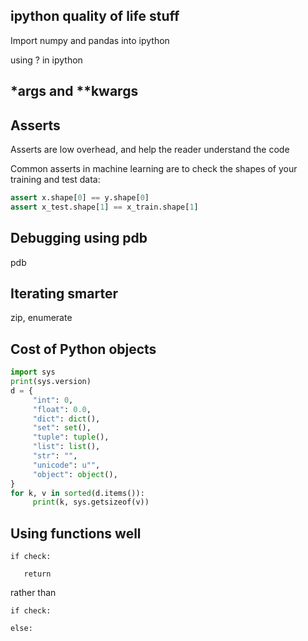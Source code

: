 ## ipython quality of life stuff

Import numpy and pandas into ipython

using ? in ipython

## *args and **kwargs

## Asserts

Asserts are low overhead, and help the reader understand the code

Common asserts in machine learning are to check the shapes of your training and test data:

```python
assert x.shape[0] == y.shape[0]
assert x_test.shape[1] == x_train.shape[1]
```

## Debugging using pdb

pdb

## Iterating smarter

zip, enumerate

## Cost of Python objects

```python
import sys
print(sys.version)
d = {
     "int": 0,
     "float": 0.0,
     "dict": dict(),
     "set": set(),
     "tuple": tuple(),
     "list": list(),
     "str": "",
     "unicode": u"",
     "object": object(),
}
for k, v in sorted(d.items()):
     print(k, sys.getsizeof(v))
```

## Using functions well

```
if check:

   return   
```

rather than
```
if check:

else:
```
